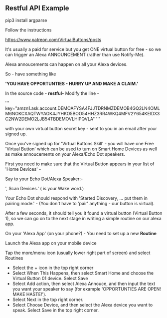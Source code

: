 ## Restful API Example 


pip3 install argparse


Follow the instructions 

https://www.patreon.com/VirtualButtons/posts

It's usually a paid for service but you get ONE virtual button for free - so we can trigger an Alexa ANNOUNCEMENT (rather than use Notify-Me).


Alexa annoucements can happen on all your Alexa devices.

So - have something like

**'YOU HAVE OPPORTUNTIES - HURRY UP AND MAKE A CLAIM.'**



In the source code - **restful-**  Modify the line - 

'''
key="amzn1.ask.account.DEMOAFYSA4FJJTDRNMZDEMOB4GQ2LN4OMLM6NOKCXAQTWYAOK4JYHKO5BOO54HHZ3RR4WKQ4MFV2Y654KEIDX3C2NW2DEMO2LJB54TBDEMOVLHIPQVLA" 
 '''

with your own virtual button secret key - sent to you in an email after your signed up.


Once you've signed up for 'Virtual Buttons Skill' - you will have one Free 'Virtual Button' which can be used to turn on Smart Home Devices as well as make annoucements on your 
Alexa/Echo Dot speakers.


First you need to make sure that the Virtual Button appears in your list of 'Home Devices' -

Say to your Echo Dot/Alexa Speaker:-

'<ECHO>, Scan Devices.'  (<ECHO> is your Wake word.)

Your Echo Dot should respond with 'Started Discovery, ... put them in pairing mode.' - (You don't have to 'pair' anything - our button is virtual).

After a few seconds, it should tell you it found a virtual button (Virtual Button 1), so we can go on to the next stage in writing a simple routine on our alexa app.
  



On your 'Alexa App' (on your phone?) - You need to set up a new **Routine**


Launch the Alexa app on your mobile device

Tap the more/menu icon (usually lower right part of screen) and select Routines

* Select the + icon in the top right corner
* Select When This Happens, then select Smart Home and choose the Virtual Button 01 device. Select Save
* Select Add action, then select Alexa Annouce, and then input the text you want your speaker to say (for example 'OPPORTUNTIES ARE OPEN! MAKE HASTE!'). 
* Select Next in the top right corner.
* Select Choose Device, and then select the Alexa device you want to speak. Select Save in the top right corner.

 


